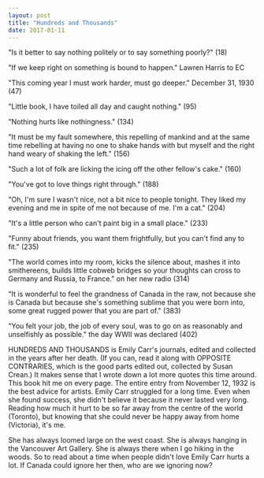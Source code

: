 ```yaml
---
layout: post
title: "Hundreds and Thousands"
date: 2017-01-11
---
```


"Is it better to say nothing politely or to say something poorly?" (18)

"If we keep right on something is bound to happen." Lawren Harris to EC

"This coming year I must work harder, must go deeper." December 31, 1930 (47)

"Little book, I have toiled all day and caught nothing." (95)

"Nothing hurts like nothingness." (134)

"It must be my fault somewhere, this repelling of mankind and at the same time rebelling at having no one to shake hands with but myself and the right hand weary of shaking the left." (156)

"Such a lot of folk are licking the icing off the other fellow's cake." (160)

"You've got to love things right through." (188)

"Oh, I'm sure I wasn't nice, not a bit nice to people tonight. They liked my evening and me in spite of me not because of me. I'm a cat." (204)

"It's a little person who can't paint big in a small place." (233)

"Funny about friends, you want them frightfully, but you can't find any to fit." (235)

"The world comes into my room, kicks the silence about, mashes it into smithereens, builds little cobweb bridges so your thoughts can cross to Germany and Russia, to France." on her new radio (314)

"It is wonderful to feel the grandness of Canada in the raw, not because she is Canada but because she's something sublime that you were born into, some great rugged power that you are part of." (383)

"You felt your job, the job of every soul, was to go on as reasonably and unselfishly as possible." the day WWII was declared (402)

HUNDREDS AND THOUSANDS is Emily Carr's journals, edited and collected in the years after her death. (If you can, read it along with OPPOSITE CONTRARIES, which is the good parts edited out, collected by Susan Crean.) It makes sense that I wrote down a lot more quotes this time around. This book hit me on every page. The entire entry from November 12, 1932 is the best advice for artists. Emily Carr struggled for a long time. Even when she found success, she didn't believe it because it never lasted very long. Reading how much it hurt to be so far away from the centre of the world (Toronto), but knowing that she could never be happy away from home (Victoria), it's me.

She has always loomed large on the west coast. She is always hanging in the Vancouver Art Gallery. She is always there when I go hiking in the woods. So to read about a time when people didn't love Emily Carr hurts a lot. If Canada could ignore her then, who are we ignoring now?
